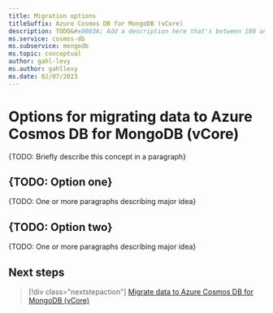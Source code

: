 ```yaml
---
title: Migration options
titleSuffix: Azure Cosmos DB for MongoDB (vCore)
description: TODO&#x0003A; Add a description here that's between 100 and 160 characters and will show up in search results6.
ms.service: cosmos-db
ms.subservice: mongodb
ms.topic: conceptual
author: gahl-levy
ms.author: gahllevy
ms.date: 02/07/2023
---
```


# Options for migrating data to Azure Cosmos DB for MongoDB (vCore)

{TODO: Briefly describe this concept in a paragraph}

## {TODO: Option one}

{TODO: One or more paragraphs describing major idea}

## {TODO: Option two}

{TODO: One or more paragraphs describing major idea}

## Next steps

> [!div class="nextstepaction"]
> [Migrate data to Azure Cosmos DB for MongoDB (vCore)](how-to-migrate-data.md)
